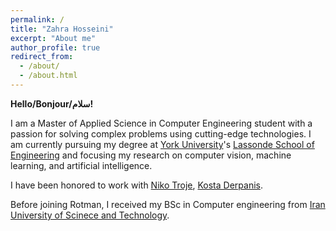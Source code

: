 ```yaml
---
permalink: /
title: "Zahra Hosseini"
excerpt: "About me"
author_profile: true
redirect_from: 
  - /about/
  - /about.html
---
```


**Hello/Bonjour/سلام!**

I am a Master of Applied Science in Computer Engineering student with a passion for solving complex problems using cutting-edge technologies. I am currently pursuing my degree at [York University](https://www.yorku.ca/)'s [Lassonde School of Engineering](https://lassonde.yorku.ca/) and focusing my research on computer vision, machine learning, and artificial intelligence. 


I have been honored to work with [Niko Troje](https://www.biomotionlab.ca/niko-troje/), [Kosta Derpanis](https://csprofkgd.github.io/). 

Before joining Rotman, I received my BSc in Computer engineering from [Iran University of Scinece and Technology](http://www.iust.ac.ir/en). 